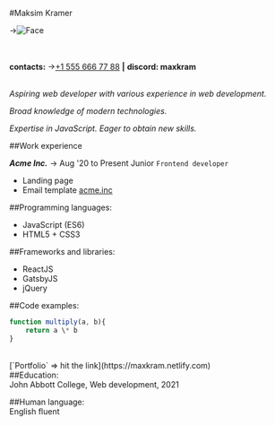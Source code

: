 #Maksim Kramer

->![Face](https://78.media.tumblr.com/cae8f3c75f20548fae792c25b088a0ed/tumblr_ofjp89OlIn1rpwm80o1_250.png "Zhaba")
<br><br><br>

**contacts:**
->[+1 555 666 77 88](tel:+15556667788) **|** **discord: maxkram**<br><br>
_<p>Aspiring web developer with various experience in web development.</p><p>Broad knowledge of modern technologies.</p><p>Expertise in JavaScript. Eager to obtain new skills.</p>_

##Work experience

**_Acme Inc._**
-> Aug '20 to Present
Junior `Frontend developer`

- Landing page
- Email template
  [acme.inc](https://acme.inc)

##Programming languages:

- JavaScript (ES6)
- HTML5 + CSS3

##Frameworks and libraries:

- ReactJS
- GatsbyJS
- jQuery

##Code examples:

```javascript
function multiply(a, b){
    return a \* b
}
```

<br>
[`Portfolio` => hit the link](https://maxkram.netlify.com)<br>
##Education:<br>
John Abbott College, Web development, 2021<br>

##Human language:<br>
English fluent